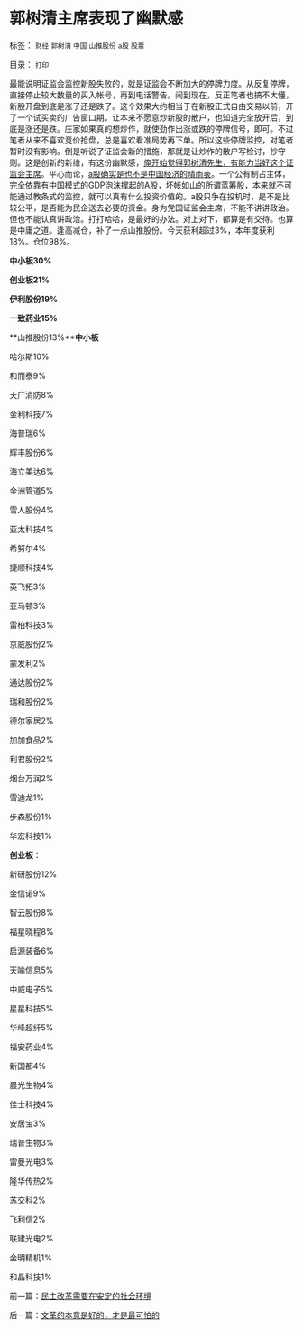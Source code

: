 # 郭树清主席表现了幽默感

标签： `财经` `郭树清` `中国` `山推股份` `a股` `股票` 

目录： `打印`

最能说明证监会监控新股失败的，就是证监会不断加大的停牌力度。从反复停牌，直接停止较大数量的买入帐号，再到电话警告。闹到现在，反正笔者也搞不大懂，新股开盘到底是涨了还是跌了。这个效果大约相当于在新股正式自由交易以前，开了一个试买卖的广告窗口期。让本来不愿意炒新股的散户，也知道完全放开后，到底是涨还是跌。庄家如果真的想炒作，就使劲作出涨或跌的停牌信号，即可。不过笔者从来不喜欢竞价抢盘，总是喜欢看准局势再下单。所以这些停牌监控，对笔者暂时没有影响。倒是听说了证监会新的措施，那就是让炒作的散户写检讨，抄守则。这是创新的新维，有这份幽默感，[俺开始觉得郭树清先生，有能力当好这个证监会主席](../../../2012/3/14/总理要禁毒，机构毒瘾大发作！.md)。平心而论，[a股确实是也不是中国经济的晴雨表](../../../2010/3/26/中国股市不是经济的晴雨表.md)。一个公有制占主体，完全依靠[有中国模式的GDP泡沫撑起的A股](../../../2007/10/2/房市股市的“牛市”源于GDP泡沫和GDP增长的泡沫.md)，坏帐如山的所谓蓝筹股，本来就不可能通过教条式的监控，就可以真有什么投资价值的。a股只争在投机时，是不是比较公平，是否能为民企送去必要的资金。身为党国证监会主席，不能不讲讲政治。但也不能认真讲政治。打打哈哈，是最好的办法。对上对下，都算是有交待。也算是中庸之道。逢高减仓，补了一点山推股份。今天获利超过3%，本年度获利18%。仓位98%。

**中小板30%**

**创业板21%**

**伊利股份19%**

**一致药业15%**

**山推股份13%****中小板**

哈尔斯10%

和而泰9%

天广消防8%

金利科技7%

海普瑞6%

辉丰股份6%

海立美达6%

金洲管道5%

雪人股份4%

亚太科技4%

希努尔4%

捷顺科技4%

英飞拓3%

亚马顿3%

雷柏科技3%

京威股份2%

蒙发利2%

通达股份2%

瑞和股份2%

德尔家居2%

加加食品2%

利君股份2%

烟台万润2%

雪迪龙1%

步森股份1%

华宏科技1%



**创业板**：

新研股份12%

金信诺9%

智云股份8%

福星晓程8%

启源装备6%

天喻信息5%

中威电子5%

星星科技5%

华峰超纤5%

福安药业4%

新国都4%

晨光生物4%

佳士科技4%

安居宝3%

瑞普生物3%

雷曼光电3%

隆华传热2%

苏交科2%

飞利信2%

联建光电2%

金明精机1%

和晶科技1%

前一篇：[民主改革需要在安定的社会环境](../../../2012/3/16/民主改革需要在安定的社会环境.md)

后一篇：[文革的本意是好的，才是最可怕的](../../../2012/3/17/文革的本意是好的，才是最可怕的.md)